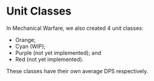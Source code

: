 # Unit Classes

In Mechanical Warfare, we also created 4 unit classes:
- Orange;
- Cyan (WIP);
- Purple (not yet implemented); and
- Red (not yet implemented).

These classes have their own average DPS respectively.
